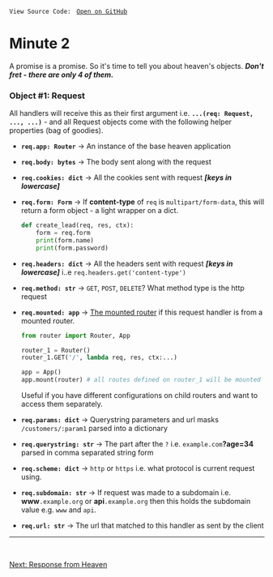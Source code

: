 `View Source Code: ` [`Open on GitHub`](https://github.com/rayattack/heaven/blob/main/heaven/request.py)

# Minute 2
A promise is a promise. So it's time to tell you about heaven's objects. **_Don't fret - there are only 4 of them._**

### Object \#1: Request
All handlers will receive this as their first argument i.e. **`...(req: Request, ..., ...)`** -
and all Request objects come with the following helper properties (bag of goodies).

- **`req.app: Router`** -> An instance of the base heaven application

- **`req.body: bytes`** -> The body sent along with the request

- **`req.cookies: dict`** -> All the cookies sent with request **_[keys in lowercase]_**

- **`req.form: Form`** -> If **content-type** of `req` is `multipart/form-data`, this will return a form object - a light
    wrapper on a dict.
    ```py
    def create_lead(req, res, ctx):
        form = req.form
        print(form.name)
        print(form.password)
    ```

- **`req.headers: dict`** -> All the headers sent with request **_[keys in lowercase]_** i..e `req.headers.get('content-type')`

- **`req.method: str`** -> `GET`, `POST`, `DELETE`? What method type is the http request

- **`req.mounted: app`** -> [The mounted router](mount.md) if this request handler is from a mounted router.
    ```py
    from router import Router, App

    router_1 = Router()
    router_1.GET('/', lambda req, res, ctx:...)

    app = App()
    app.mount(router) # all routes defined on router_1 will be mounted to app
    ```
    Useful if you have different configurations on child routers and want to access them separately.

- **`req.params: dict`** -> Querystring parameters and url masks `/customers/:param1` parsed into a dictionary

- **`req.querystring: str`** -> The part after the `?` i.e. `example.com`**?age=34** parsed in comma separated string form

- **`req.scheme: dict`** -> `http` or `https` i.e. what protocol is current request using.

- **`req.subdomain: str`** -> If request was made to a subdomain i.e. **www**`.example.org` or **api**`.example.org`
    then this holds the subdomain value e.g. `www` and `api`.

- **`req.url: str`** -> The url that matched to this handler as sent by the client

-----------------------

&nbsp;

[Next: Response from Heaven](response.md)
